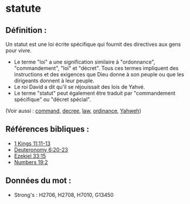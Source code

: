 # statute

## Définition :

Un statut est une loi écrite spécifique qui fournit des directives aux gens pour vivre.

* Le terme "loi" a une signification similaire à "ordonnance", "commandement", "loi" et "décret". Tous ces termes impliquent des instructions et des exigences que Dieu donne à son peuple ou que les dirigeants donnent à leur peuple.
* Le roi David a dit qu'il se réjouissait des lois de Yahvé.
* Le terme "statut" peut également être traduit par "commandement spécifique" ou "décret spécial".

(Voir aussi : [command](../kt/command.md), [decree](../other/decree.md), [law](../kt/lawofmoses.md), [ordinance](../other/ordinance.md), [Yahweh](../kt/yahweh.md))

## Références bibliques :

* [1 Kings 11:11-13](rc://en/tn/help/1ki/11/11)
* [Deuteronomy 6:20-23](rc://en/tn/help/deu/06/20)
* [Ezekiel 33:15](rc://en/tn/help/ezk/33/15)
* [Numbers 19:2](rc://en/tn/help/num/19/02)

## Données du mot :

* Strong's : H2706, H2708, H7010, G13450
